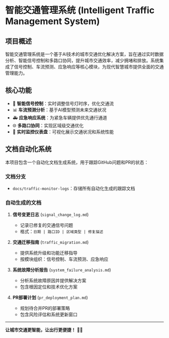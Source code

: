 # 智能交通管理系统 (Intelligent Traffic Management System)

## 项目概述

智能交通管理系统是一个基于AI技术的城市交通优化解决方案，旨在通过实时数据分析、智能信号控制和多路口协同，提升城市交通效率，减少拥堵和排放。系统集成了信号控制、车流预测、应急响应等核心模块，为现代智慧城市提供全面的交通管理能力。

## 核心功能

- 🚦 **智能信号控制**：实时调整信号灯时序，优化交通流
- 📊 **车流预测分析**：基于AI模型预测未来交通状况
- 🚑 **应急响应系统**：为紧急车辆提供优先通行通道
- 🌐 **多路口协同**：实现区域级交通优化
- 📱 **实时监控仪表盘**：可视化展示交通状况和系统性能


## 文档自动化系统

本项目包含一个自动化文档生成系统，用于跟踪GitHub问题和PR的状态：

### 文档分支
- `docs/traffic-monitor-logs`：存储所有自动化生成的跟踪文档

### 自动生成的文档
1. **信号变更日志** (`signal_change_log.md`)
   - 记录已修复的交通信号问题
   - 格式：`日期 | 路口ID | 区域类型 | 修复描述`
   
2. **交通迁移指南** (`traffic_migration.md`)
   - 提供系统升级和功能迁移指导
   - 按模块组织：信号控制、车流预测、应急响应
   
3. **系统故障分析报告** (`system_failure_analysis.md`)
   - 分析系统故障原因并提供解决方案
   - 包含根因定位和技术优化方案
   
4. **PR部署计划** (`pr_deployment_plan.md`)
   - 规划待合并PR的部署策略
   - 包含风险评估和系统更新窗口

---

**让城市交通更智能，让出行更便捷！** 🚗💨
